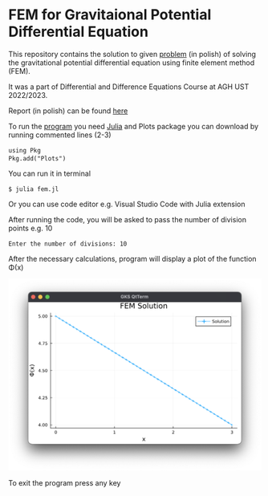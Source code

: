 # FEM for Gravitaional Potential Differential Equation

This repository contains the solution to given [problem](given%20problem.pdf) (in polish) of solving the gravitational potential differential equation using finite element method (FEM).

It was a part of Differential and Difference Equations Course at AGH UST 2022/2023.

Report (in polish) can be found [here](MES_for_Gravitational_Potential.pdf)

To run the [program](fem.jl) you need [Julia](https://julialang.org/downloads/) and Plots package you can download by running commented lines (2-3)

```
using Pkg
Pkg.add("Plots")
```
You can run it in terminal
```
$ julia fem.jl
```
Or you can use code editor e.g. Visual Studio Code with Julia extension

After running the code, you will be asked to pass the number of division points e.g. 10
```
Enter the number of divisions: 10
```
After the necessary calculations, program will display a plot of the function Φ(x)

![Plot](screenshots/FEM%201.png)

To exit the program press any key